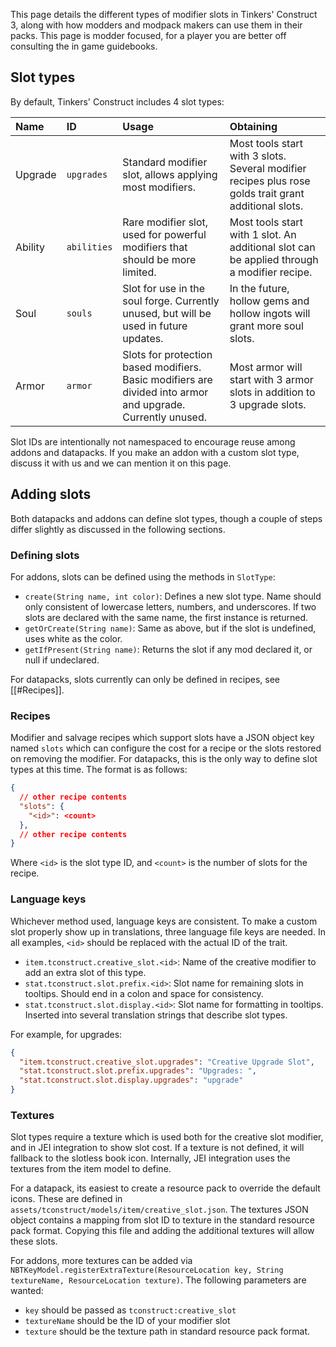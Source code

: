 This page details the different types of modifier slots in Tinkers' Construct 3, along with how modders and modpack makers can use them in their packs. This page is modder focused, for a player you are better off consulting the in game guidebooks.

## Slot types

By default, Tinkers' Construct includes 4 slot types:

| Name | ID | Usage | Obtaining |
|:--|:--|:--|:--|
| Upgrade | `upgrades`  | Standard modifier slot, allows applying most modifiers. | Most tools start with 3 slots. Several modifier recipes plus rose golds trait grant additional slots. |
| Ability | `abilities` | Rare modifier slot, used for powerful modifiers that should be more limited. | Most tools start with 1 slot. An additional slot can be applied through a modifier recipe. |
| Soul    | `souls`    | Slot for use in the soul forge. Currently unused, but will be used in future updates. | In the future, hollow gems and hollow ingots will grant more soul slots. |
| Armor   | `armor`     | Slots for protection based modifiers. Basic modifiers are divided into armor and upgrade. Currently unused. | Most armor will start with 3 armor slots in addition to 3 upgrade slots. |

Slot IDs are intentionally not namespaced to encourage reuse among addons and datapacks. If you make an addon with a custom slot type, discuss it with us and we can mention it on this page.

## Adding slots

Both datapacks and addons can define slot types, though a couple of steps differ slightly as discussed in the following sections.

### Defining slots

For addons, slots can be defined using the methods in `SlotType`:
* `create(String name, int color)`: Defines a new slot type. Name should only consistent of lowercase letters, numbers, and underscores. If two slots are declared with the same name, the first instance is returned.
* `getOrCreate(String name)`: Same as above, but if the slot is undefined, uses white as the color.
* `getIfPresent(String name)`: Returns the slot if any mod declared it, or null if undeclared.

For datapacks, slots currently can only be defined in recipes, see [[#Recipes]].

### Recipes

Modifier and salvage recipes which support slots have a JSON object key named `slots` which can configure the cost for a recipe or the slots restored on removing the modifier. For datapacks, this is the only way to define slot types at this time. The format is as follows:

```json
{
  // other recipe contents
  "slots": {
    "<id>": <count>
  },
  // other recipe contents
}
```

Where `<id>` is the slot type ID, and `<count>` is the number of slots for the recipe.

### Language keys

Whichever method used, language keys are consistent. To make a custom slot properly show up in translations, three language file keys are needed. In all examples, `<id>` should be replaced with the actual ID of the trait.

* `item.tconstruct.creative_slot.<id>`: Name of the creative modifier to add an extra slot of this type.
* `stat.tconstruct.slot.prefix.<id>`: Slot name for remaining slots in tooltips. Should end in a colon and space for consistency.
* `stat.tconstruct.slot.display.<id>`: Slot name for formatting in tooltips. Inserted into several translation strings that describe slot types.

For example, for upgrades:
```json
{
  "item.tconstruct.creative_slot.upgrades": "Creative Upgrade Slot",
  "stat.tconstruct.slot.prefix.upgrades": "Upgrades: ",
  "stat.tconstruct.slot.display.upgrades": "upgrade"
}
```

### Textures

Slot types require a texture which is used both for the creative slot modifier, and in JEI integration to show slot cost. If a texture is not defined, it will fallback to the slotless book icon. Internally, JEI integration uses the textures from the item model to define.

For a datapack, its easiest to create a resource pack to override the default icons. These are defined in `assets/tconstruct/models/item/creative_slot.json`. The textures JSON object contains a mapping from slot ID to texture in the standard resource pack format. Copying this file and adding the additional textures will allow these slots.

For addons, more textures can be added via `NBTKeyModel.registerExtraTexture(ResourceLocation key, String textureName, ResourceLocation texture)`. The following parameters are wanted:
* `key` should be passed as `tconstruct:creative_slot`
* `textureName` should be the ID of your modifier slot
* `texture` should be the texture path in standard resource pack format.
